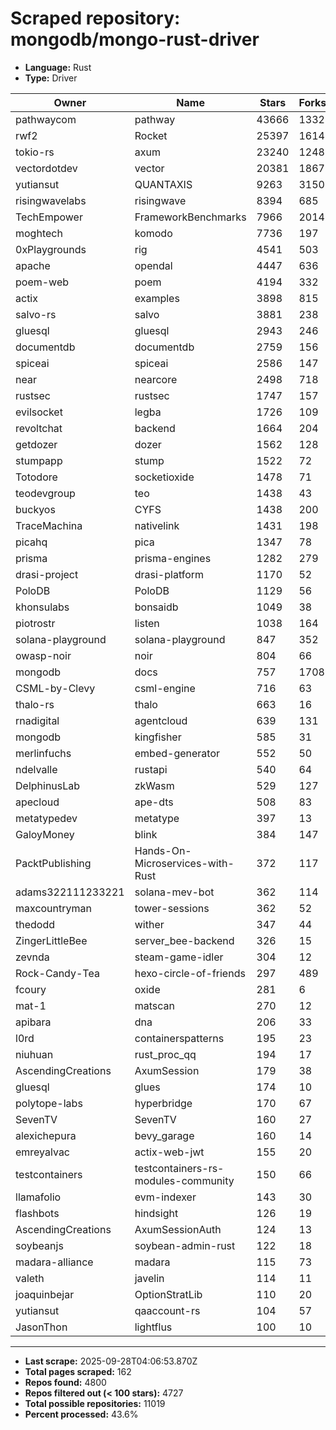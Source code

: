 # Scraped repository: mongodb/mongo-rust-driver
* **Language:** Rust
* **Type:** Driver

| Owner | Name | Stars | Forks | URL |
|---|---|---|---|---|
| pathwaycom | pathway | 43666 | 1332 | [link](https://github.com/pathwaycom/pathway) |
| rwf2 | Rocket | 25397 | 1614 | [link](https://github.com/rwf2/Rocket) |
| tokio-rs | axum | 23240 | 1248 | [link](https://github.com/tokio-rs/axum) |
| vectordotdev | vector | 20381 | 1867 | [link](https://github.com/vectordotdev/vector) |
| yutiansut | QUANTAXIS | 9263 | 3150 | [link](https://github.com/yutiansut/QUANTAXIS) |
| risingwavelabs | risingwave | 8394 | 685 | [link](https://github.com/risingwavelabs/risingwave) |
| TechEmpower | FrameworkBenchmarks | 7966 | 2014 | [link](https://github.com/TechEmpower/FrameworkBenchmarks) |
| moghtech | komodo | 7736 | 197 | [link](https://github.com/moghtech/komodo) |
| 0xPlaygrounds | rig | 4541 | 503 | [link](https://github.com/0xPlaygrounds/rig) |
| apache | opendal | 4447 | 636 | [link](https://github.com/apache/opendal) |
| poem-web | poem | 4194 | 332 | [link](https://github.com/poem-web/poem) |
| actix | examples | 3898 | 815 | [link](https://github.com/actix/examples) |
| salvo-rs | salvo | 3881 | 238 | [link](https://github.com/salvo-rs/salvo) |
| gluesql | gluesql | 2943 | 246 | [link](https://github.com/gluesql/gluesql) |
| documentdb | documentdb | 2759 | 156 | [link](https://github.com/documentdb/documentdb) |
| spiceai | spiceai | 2586 | 147 | [link](https://github.com/spiceai/spiceai) |
| near | nearcore | 2498 | 718 | [link](https://github.com/near/nearcore) |
| rustsec | rustsec | 1747 | 157 | [link](https://github.com/rustsec/rustsec) |
| evilsocket | legba | 1726 | 109 | [link](https://github.com/evilsocket/legba) |
| revoltchat | backend | 1664 | 204 | [link](https://github.com/revoltchat/backend) |
| getdozer | dozer | 1562 | 128 | [link](https://github.com/getdozer/dozer) |
| stumpapp | stump | 1522 | 72 | [link](https://github.com/stumpapp/stump) |
| Totodore | socketioxide | 1478 | 71 | [link](https://github.com/Totodore/socketioxide) |
| teodevgroup | teo | 1438 | 43 | [link](https://github.com/teodevgroup/teo) |
| buckyos | CYFS | 1438 | 200 | [link](https://github.com/buckyos/CYFS) |
| TraceMachina | nativelink | 1431 | 198 | [link](https://github.com/TraceMachina/nativelink) |
| picahq | pica | 1347 | 78 | [link](https://github.com/picahq/pica) |
| prisma | prisma-engines | 1282 | 279 | [link](https://github.com/prisma/prisma-engines) |
| drasi-project | drasi-platform | 1170 | 52 | [link](https://github.com/drasi-project/drasi-platform) |
| PoloDB | PoloDB | 1129 | 56 | [link](https://github.com/PoloDB/PoloDB) |
| khonsulabs | bonsaidb | 1049 | 38 | [link](https://github.com/khonsulabs/bonsaidb) |
| piotrostr | listen | 1038 | 164 | [link](https://github.com/piotrostr/listen) |
| solana-playground | solana-playground | 847 | 352 | [link](https://github.com/solana-playground/solana-playground) |
| owasp-noir | noir | 804 | 66 | [link](https://github.com/owasp-noir/noir) |
| mongodb | docs | 757 | 1708 | [link](https://github.com/mongodb/docs) |
| CSML-by-Clevy | csml-engine | 716 | 63 | [link](https://github.com/CSML-by-Clevy/csml-engine) |
| thalo-rs | thalo | 663 | 16 | [link](https://github.com/thalo-rs/thalo) |
| rnadigital | agentcloud | 639 | 131 | [link](https://github.com/rnadigital/agentcloud) |
| mongodb | kingfisher | 585 | 31 | [link](https://github.com/mongodb/kingfisher) |
| merlinfuchs | embed-generator | 552 | 50 | [link](https://github.com/merlinfuchs/embed-generator) |
| ndelvalle | rustapi | 540 | 64 | [link](https://github.com/ndelvalle/rustapi) |
| DelphinusLab | zkWasm | 529 | 127 | [link](https://github.com/DelphinusLab/zkWasm) |
| apecloud | ape-dts | 508 | 83 | [link](https://github.com/apecloud/ape-dts) |
| metatypedev | metatype | 397 | 13 | [link](https://github.com/metatypedev/metatype) |
| GaloyMoney | blink | 384 | 147 | [link](https://github.com/GaloyMoney/blink) |
| PacktPublishing | Hands-On-Microservices-with-Rust | 372 | 117 | [link](https://github.com/PacktPublishing/Hands-On-Microservices-with-Rust) |
| adams322111233221 | solana-mev-bot | 362 | 114 | [link](https://github.com/adams322111233221/solana-mev-bot) |
| maxcountryman | tower-sessions | 362 | 52 | [link](https://github.com/maxcountryman/tower-sessions) |
| thedodd | wither | 347 | 44 | [link](https://github.com/thedodd/wither) |
| ZingerLittleBee | server_bee-backend | 326 | 15 | [link](https://github.com/ZingerLittleBee/server_bee-backend) |
| zevnda | steam-game-idler | 304 | 12 | [link](https://github.com/zevnda/steam-game-idler) |
| Rock-Candy-Tea | hexo-circle-of-friends | 297 | 489 | [link](https://github.com/Rock-Candy-Tea/hexo-circle-of-friends) |
| fcoury | oxide | 281 | 6 | [link](https://github.com/fcoury/oxide) |
| mat-1 | matscan | 270 | 12 | [link](https://github.com/mat-1/matscan) |
| apibara | dna | 206 | 33 | [link](https://github.com/apibara/dna) |
| l0rd | containerspatterns | 195 | 23 | [link](https://github.com/l0rd/containerspatterns) |
| niuhuan | rust_proc_qq | 194 | 17 | [link](https://github.com/niuhuan/rust_proc_qq) |
| AscendingCreations | AxumSession | 179 | 38 | [link](https://github.com/AscendingCreations/AxumSession) |
| gluesql | glues | 174 | 10 | [link](https://github.com/gluesql/glues) |
| polytope-labs | hyperbridge | 170 | 67 | [link](https://github.com/polytope-labs/hyperbridge) |
| SevenTV | SevenTV | 160 | 27 | [link](https://github.com/SevenTV/SevenTV) |
| alexichepura | bevy_garage | 160 | 14 | [link](https://github.com/alexichepura/bevy_garage) |
| emreyalvac | actix-web-jwt | 155 | 20 | [link](https://github.com/emreyalvac/actix-web-jwt) |
| testcontainers | testcontainers-rs-modules-community | 150 | 66 | [link](https://github.com/testcontainers/testcontainers-rs-modules-community) |
| llamafolio | evm-indexer | 143 | 30 | [link](https://github.com/llamafolio/evm-indexer) |
| flashbots | hindsight | 126 | 19 | [link](https://github.com/flashbots/hindsight) |
| AscendingCreations | AxumSessionAuth | 124 | 13 | [link](https://github.com/AscendingCreations/AxumSessionAuth) |
| soybeanjs | soybean-admin-rust | 122 | 18 | [link](https://github.com/soybeanjs/soybean-admin-rust) |
| madara-alliance | madara | 115 | 73 | [link](https://github.com/madara-alliance/madara) |
| valeth | javelin | 114 | 11 | [link](https://github.com/valeth/javelin) |
| joaquinbejar | OptionStratLib | 110 | 20 | [link](https://github.com/joaquinbejar/OptionStratLib) |
| yutiansut | qaaccount-rs | 104 | 57 | [link](https://github.com/yutiansut/qaaccount-rs) |
| JasonThon | lightflus | 100 | 10 | [link](https://github.com/JasonThon/lightflus) |

---
* **Last scrape:** 2025-09-28T04:06:53.870Z
* **Total pages scraped:** 162
* **Repos found:** 4800
* **Repos filtered out (< 100 stars):** 4727
* **Total possible repositories:** 11019
* **Percent processed:** 43.6%
